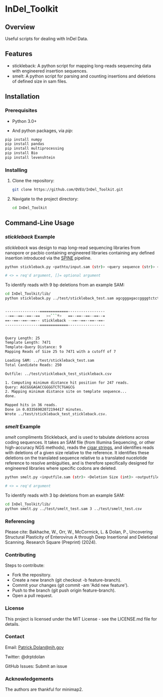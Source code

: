 # InDel_Toolkit

## Overview

Useful scripts for dealing with InDel Data. 

## Features

- stickleback: A python script for mapping long-reads sequencing data with engineered insertion sequences.
- smelt: A python script for parsing and counting insertions and deletions of defined size in sam files. 

## Installation

### Prerequisites

- Python 3.0+

- And python packages, via *pip*:
  
```bash
pip install numpy
pip install pandas
pip install multiprocessing
pip install Bio
pip install levenshtein
```

### Installing

1. Clone the repository:
    ```bash
    git clone https://github.com/QVEU/InDel_Toolkit.git
    ```
2. Navigate to the project directory:
    ```bash
    cd InDel_Toolkit
    ```
    
## Command-Line Usage

### *stickleback* Example

*stickleback* was design to map long-read sequencing libraries from nanopore or pacbio containing engineered libraries containing any defined insertion introduced via the [SPINE](https://academic.oup.com/nar/article/48/2/e11/5634037) pipeline.

```bash
python stickleback.py <pathto/input.sam (str)> <query sequence (str)> </path/to/templateFasta (str)> [Min Read Length (int)] [Max Read Length (int)]

# <> = req'd argument, []= optional argument

```

To identify reads with 9 bp deletions from an example SAM:

```bash
cd InDel_Toolkit/lib/
python stickleback.py ../test/stickleback_test.sam agcgggagaccggggtctctgagcg templates/puc19-ev71-twtainan1998_4643-bsmbi-and-bsai-free-deleted-1-annotations-1-7471.fasta 


----------------=============-----------------
--==--==--==--==   ><```º>   ==--==--==--==--=
==--==--==--==-- stickleback --==--==--==--==-
----------------=============-----------------


Query Length: 25
Template Length: 7471
Template-Query Distance: 9
Mapping Reads of Size 25 to 7471 with a cutoff of 7

Loading SAM: ../test/stickleback_test.sam
Total Candidate Reads: 250

Outfile: ../test/stickleback_test_stickleback.csv

1. Computing minimum distance hit position for 247 reads.
Query: AGCGGGAGACCGGGGTCTCTGAGCG
2. Mapping minimum distance site on template sequence...
done.

Mapped hits in 36 reads.
Done in 0.03356982072194417 minutes.
Wrote ../test/stickleback_test_stickleback.csv.

```

### *smelt* Example

*smelt* compliments Stickleback, and is used to tabulate *deletions* across coding sequences. It takes an SAM file (from Illumina Sequencing, or other high-accuracy NGS methods), reads the [cigar strings](https://jef.works/blog/2017/03/28/CIGAR-strings-for-dummies/), and identifies reads with deletions of a given size relative to the reference. It identifies these deletions on the translated sequence relative to a translated nucelotide reference to resolve ambiguities, and is therefore specifically designed for engineered libraries where specific codons are deleted. 

```bash
python smelt.py <inputfile.sam (str)> <Deletion Size (int)> <outputfile.csv (str)>

# <> = req'd argument

```

To identify reads with 3 bp deletions from an example SAM:

```bash
cd InDel_Toolkit/lib/
python smelt.py ../test/smelt_test.sam 3 ../test/smelt_test.csv
```

### Referencing
Please cite: Bakhache, W., Orr, W., McCormick, L. & Dolan, P., Uncovering Structural Plasticity of Enterovirus A through Deep Insertional and Deletional Scanning. Research Square (Preprint) (2024).

### Contributing

Steps to contribute: 

- Fork the repository.
- Create a new branch (git checkout -b feature-branch).
- Commit your changes (git commit -am 'Add new feature').
- Push to the branch (git push origin feature-branch).
- Open a pull request.

### License

This project is licensed under the MIT License - see the LICENSE.md file for details.

### Contact

Email: Patrick.Dolan@nih.gov

Twitter: @drptdolan

GitHub Issues: Submit an issue

### Acknowledgements

The authors are thankful for minimap2.
